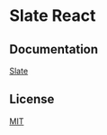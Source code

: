 # Slate React

## Documentation

[Slate](https://platejs.org/docs/api/slate)

## License

[MIT](./LICENSE)
